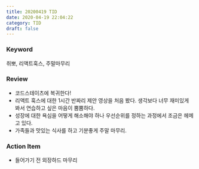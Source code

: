 ```yaml
---
title: 20200419 TID
date: 2020-04-19 22:04:22
category: TID
draft: false
---
```


### Keyword

취뽀, 리액트훅스, 주말마무리

### Review

- 코드스테이츠에 복귀한다!
- 리액트 훅스에 대한 1시간 반짜리 제안 영상을 처음 봤다. 생각보다 너무 재미있게 봐서 연습하고 싶은 마음이 뿜뿜하다.
- 성장에 대한 욕심을 어떻게 해소해야 하나 우선순위를 정하는 과정에서 조금은 헤메고 있다.
- 가족들과 맛있는 식사를 하고 기분좋게 주말 마무리.

### Action Item

- 들어가기 전 외장하드 마무리
